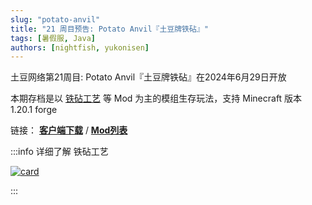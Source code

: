 ```yaml
---
slug: "potato-anvil"
title: "21 周目预告: Potato Anvil『土豆牌铁砧』"
tags: [暑假服, Java]
authors: [nightfish, yukonisen]
---
```


土豆网络第21周目: Potato Anvil『土豆牌铁砧』在2024年6月29日开放

本期存档是以 [铁砧工艺](https://www.curseforge.com/minecraft/mc-mods/anvilcraft) 等 Mod 为主的模组生存玩法，支持 Minecraft 版本 1.20.1 forge

链接： [**客户端下载**](https://portal.curiousers.org/events/potato-s21.html) / [**Mod列表**](https://cur1ousers-my.sharepoint.com/:x:/g/personal/yukonisen_curiousers_org/EZpWI_Rj_EpFnmZu_4bEtXkBR6eJjSIeAmjhjZ-U379KCA?e=Uwfxwh)

:::info 详细了解 铁砧工艺

[![card](https://github-readme-stats.vercel.app/api/pin/?username=Anvil-Dev&repo=AnvilCraft)](https://github.com/Anvil-Dev/AnvilCraft)

:::


<!--truncate-->